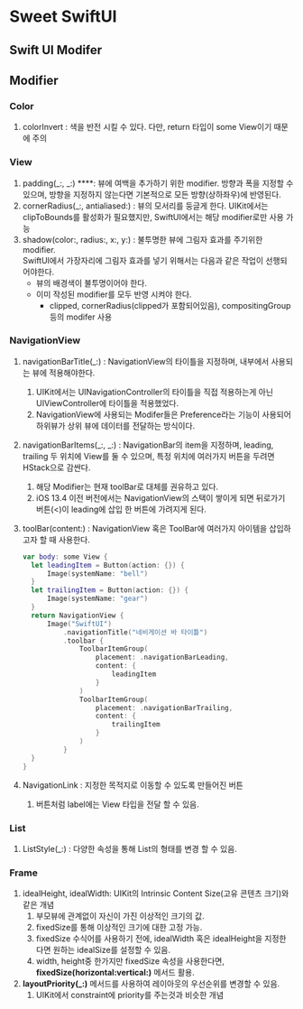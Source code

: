 # Sweet SwiftUI

## Swift UI Modifer

## Modifier

### Color

1. colorInvert : 색을 반전 시킬 수 있다. 다만, return 타입이 some View이기 때문에 주의

### View

1. padding(_:, _:) ****: 뷰에 여백을 추가하기 위한 modifier. 방향과 폭을 지정할 수 있으며, 방향을 지정하지 않는다면 기본적으로 모든 방향(상하좌우)에 반영된다.
2. cornerRadius(_:, antialiased:) : 뷰의 모서리를 둥글게 한다. UIKit에서는 clipToBounds를 활성화가 필요했지만, SwiftUI에서는 해당 modifier로만 사용 가능
3. shadow(color:, radius:, x:, y:) : 불투명한 뷰에 그림자 효과를 주기위한 modifier.</br> SwiftUI에서 가장자리에 그림자 효과를 넣기 위해서는 다음과 같은 작업이 선행되어야한다.
    - 뷰의 배경색이 불투명이어야 한다.
    - 이미 작성된 modifier를 모두 반영 시켜야 한다.
        - clipped, cornerRadius(clipped가 포함되어있음), compositingGroup 등의 modifer 사용

### NavigationView

1. navigationBarTitle(_:) : NavigationView의 타이틀을 지정하며, 내부에서 사용되는 뷰에 적용해야한다.
    1. UIKit에서는 UINavigationController의 타이틀을 직접 적용하는게 아닌 UIViewController에 타이틀을 적용했었다. 
    2. NavigationView에 사용되는 Modifer들은 Preference라는 기능이 사용되어 하위뷰가 상위 뷰에 데이터를 전달하는 방식이다.
2. navigationBarItems(_:, _:) : NavigationBar의 item을 지정하며, leading, trailing 두 위치에 View를 둘 수 있으며, 특정 위치에 여러가지 버튼을 두려면 HStack으로 감싼다.
    1. 해당 Modifier는 현재 toolBar로 대체를 권유하고 있다.
    2. iOS 13.4 이전 버전에서는 NavigationView의 스택이 쌓이게 되면 뒤로가기 버튼(<)이 leading에 삽입 한 버튼에 가려지게 된다.
3. toolBar(content:) : NavigationView 혹은 ToolBar에 여러가지 아이템을 삽입하고자 할 때 사용한다.
    
    ```swift
    var body: some View {
      let leadingItem = Button(action: {}) {
          Image(systemName: "bell")
      }
      let trailingItem = Button(action: {}) {
          Image(systemName: "gear")
      }
      return NavigationView {
          Image("SwiftUI")
              .navigationTitle("네비게이션 바 타이틀")
              .toolbar {
                  ToolbarItemGroup(
                      placement: .navigationBarLeading,
                      content: {
                          leadingItem
                      }
                  )
                  ToolbarItemGroup(
                      placement: .navigationBarTrailing,
                      content: {
                          trailingItem
                      }
                  )
              }
      }
    }
    ```
    
4. NavigationLink : 지정한 목적지로 이동할 수 있도록 만들어진 버튼
    1. 버튼처럼 label에는 View 타입을 전달 할 수 있음.

### List

1. ListStyle(_:) : 다양한 속성을 통해 List의 형태를 변경 할 수 있음.

### Frame

1. idealHeight, idealWidth: UIKit의 Intrinsic Content Size(고유 콘텐츠 크기)와 같은 개념
    1. 부모뷰에 관계없이 자신이 가진 이상적인 크기의 값.
    2. fixedSize를 통해 이상적인 크기에 대한 고정 가능.
    3. fixedSize 수식어를 사용하기 전에, idealWidth 혹은 idealHeight을 지정한다면 원하는 idealSize를 설정할 수 있음.
    4. width, height중 한가지만 fixedSize 속성을 사용한다면, ****fixedSize(horizontal:vertical:)**** 메서드 활용.
2. ****layoutPriority(_:)**** 메서드를 사용하여 레이아웃의 우선순위를 변경할 수 있음.
    1. UIKit에서 constraint에 priority를 주는것과 비슷한 개념
